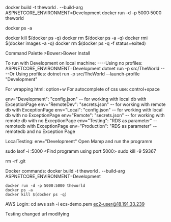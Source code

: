 docker build -t theworld . --build-arg ASPNETCORE_ENVIRONMENT=Development
docker run -d -p 5000:5000 theworld

docker ps -a

docker kill $(docker ps -q)
docker rm $(docker ps -a -q)
docker rmi $(docker images -a -q)
docker rm $(docker ps -q -f status=exited)

Command Palette >Bower>Bower Install

To run with Development on local machine:
----Using no profiles: ASPNETCORE_ENVIRONMENT=Development dotnet run -p src/TheWorld
----Or Using profiles: dotnet run -p src/TheWorld --launch-profile "Development"

For wrapping html: option+w
For autocomplete of css use: control+space

env="Development": "config.json" -- for working with local db with ExceptionPage
env="RemoteDev": "secrets.json" -- for working with remote db with ExceptionPage
env="Local": "config.json" -- for working with local db with no ExceptionPage
env="Remote": "secrets.json" -- for working with remote db with no ExceptionPage
env="Testing": "RDS as parameter" -- remotedb with ExceptionPage
env="Production": "RDS as parameter" -- remotedb and no Exception Page

LocalTesting: env="Development" Open Mamp and run the programm

sudo lsof -i :5000 <Find programm using port 5000>
sudo kill -9 59367 <Kill said programm>

rm -rf .git <Remove git file from folder>

Docker commands:
docker build -t theworld . --build-arg ASPNETCORE_ENVIRONMENT=Development

    docker run -d -p 5000:5000 theworld
    docker ps -a
    docker kill $(docker ps -q)

AWS Login:
cd aws
ssh -i ecs-demo.pem ec2-user@18.191.33.239

Testing changed url
modifying
